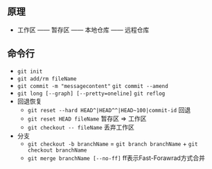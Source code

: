 ## 原理
- 工作区 —— 暂存区 —— 本地仓库 —— 远程仓库

## 命令行
- `git init`
- `git add/rm fileName`
- `git commit -m "messagecontent"` `git commit --amend`
- `git long [--graph] [--pretty=oneline]` `git reflog`
- 回退恢复
  - `git reset --hard HEAD^|HEAD^^|HEAD~100|commit-id` 回退
  - `git reset HEAD fileName` 暂存区 => 工作区
  - `git checkout -- fileName` 丢弃工作区
- 分支
  - `git checkout -b branchName` = `git branch branchName` + `git checkout branchName`
  - `git merge branchName [--no-ff]` ff表示Fast-Forawrad方式合并
